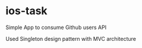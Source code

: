 # ios-task
Simple App to consume Github users API

Used Singleton design pattern with MVC architecture
